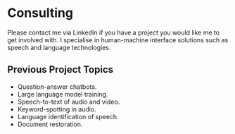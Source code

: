# Consulting

Please contact me via LinkedIn if you have a project you would like me to get involved with.
I specialise in human-machine interface solutions such as speech and language technologies.

## Previous Project Topics

- Question-answer chatbots.
- Large language model training.
- Speech-to-text of audio and video.
- Keyword-spotting in audio.
- Language identification of speech.
- Document restoration.